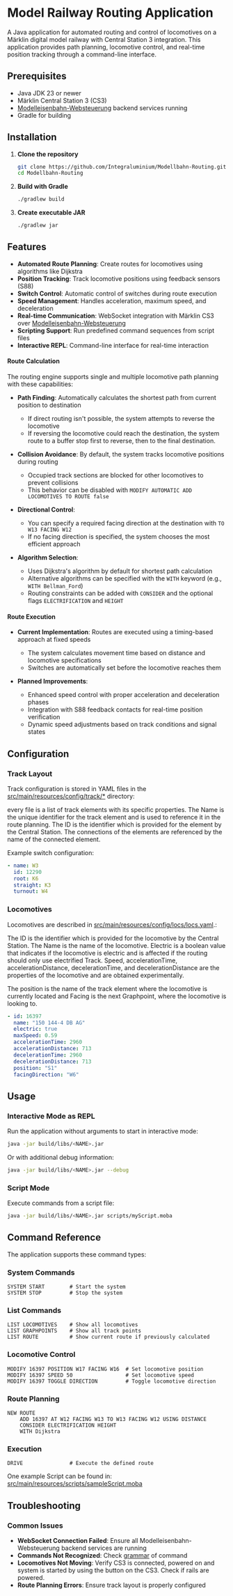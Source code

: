 # Model Railway Routing Application

A Java application for automated routing and control of locomotives on a Märklin digital model railway with Central
Station 3 integration.
This application provides path planning, locomotive control, and real-time position tracking through a command-line
interface.

## Prerequisites

- Java JDK 23 or newer
- Märklin Central Station 3 (CS3)
- [Modelleisenbahn-Websteuerung](https://github.com/Rediate15/Modelleisenbahn-Websteuerung) backend services running
- Gradle for building

## Installation

1. **Clone the repository**
   ```bash
   git clone https://github.com/Integraluminium/Modellbahn-Routing.git
   cd Modellbahn-Routing
   ```

2. **Build with Gradle**
   ```bash
   ./gradlew build
   ```

3. **Create executable JAR**
   ```bash
   ./gradlew jar
   ```

## Features

- **Automated Route Planning**: Create routes for locomotives using algorithms like Dijkstra
- **Position Tracking**: Track locomotive positions using feedback sensors (S88)
- **Switch Control**: Automatic control of switches during route execution
- **Speed Management**: Handles acceleration, maximum speed, and deceleration
- **Real-time Communication**: WebSocket integration with Märklin CS3
  over [Modelleisenbahn-Websteuerung](https://github.com/Rediate15/Modelleisenbahn-Websteuerung)
- **Scripting Support**: Run predefined command sequences from script files
- **Interactive REPL**: Command-line interface for real-time interaction

#### Route Calculation

The routing engine supports single and multiple locomotive path planning with these capabilities:

- **Path Finding**: Automatically calculates the shortest path from current position to destination
    - If direct routing isn't possible, the system attempts to reverse the locomotive
    - If reversing the locomotive could reach the destination, the system route to a buffer stop first to reverse, then
      to the final destination.

- **Collision Avoidance**: By default, the system tracks locomotive positions during routing
    - Occupied track sections are blocked for other locomotives to prevent collisions
    - This behavior can be disabled with `MODIFY AUTOMATIC ADD LOCOMOTIVES TO ROUTE false`

- **Directional Control**:
    - You can specify a required facing direction at the destination with `TO W13 FACING W12`
    - If no facing direction is specified, the system chooses the most efficient approach

- **Algorithm Selection**:
    - Uses Dijkstra's algorithm by default for shortest path calculation
    - Alternative algorithms can be specified with the `WITH` keyword (e.g., `WITH Bellman_Ford`)
    - Routing constraints can be added with `CONSIDER` and the optional flags `ELECTRIFICATION` and `HEIGHT`

#### Route Execution

- **Current Implementation**: Routes are executed using a timing-based approach at fixed speeds
    - The system calculates movement time based on distance and locomotive specifications
    - Switches are automatically set before the locomotive reaches them

- **Planned Improvements**:
    - Enhanced speed control with proper acceleration and deceleration phases
    - Integration with S88 feedback contacts for real-time position verification
    - Dynamic speed adjustments based on track conditions and signal states

## Configuration

### Track Layout

Track configuration is stored in YAML files in the [src/main/resources/config/track/*](src/main/resources/config/track)
directory:

every file is a list of track elements with its specific properties.
The Name is the unique identifier for the track element and is used to reference it in the route planning.
The ID is the identifier which is provided for the element by the Central Station.
The connections of the elements are referenced by the name of the connected element.

Example switch configuration:

```yaml
- name: W3
  id: 12290
  root: K6
  straight: K3
  turnout: W4
```

### Locomotives

Locomotives are described in [src/main/resources/config/locs/locs.yaml](src/main/resources/config/locs/locs.yaml).:

The ID is the identifier which is provided for the locomotive by the Central Station.
The Name is the name of the locomotive.
Electric is a boolean value that indicates if the locomotive is electric and is affected if the routing should only use
electrified Track.
Speed, accelerationTime, accelerationDistance, decelerationTime, and decelerationDistance are the properties of the
locomotive and are obtained experimentally.

The position is the name of the track element where the locomotive is currently located and Facing is the next
Graphpoint, where the locomotive is looking to.

```yaml
- id: 16397
  name: "150 144-4 DB AG"
  electric: true
  maxSpeed: 0.59
  accelerationTime: 2960
  accelerationDistance: 713
  decelerationTime: 2960
  decelerationDistance: 713
  position: "S1"
  facingDirection: "W6"
```

[//]: # (## Starting the WebSocket Backend)

[//]: # ()

[//]: # ()

[//]: # ()

[//]: # (First, start the required Modelleisenbahn-Websteuerung services:)

[//]: # ()

[//]: # ()

[//]: # ()

[//]: # (```powershell)

[//]: # ()

[//]: # (Start-Process -FilePath ".venv\Scripts\python.exe" -ArgumentList "backend/src/start.py", "raw_can_sender")

[//]: # ()

[//]: # (Start-Process -FilePath ".venv\Scripts\python.exe" -ArgumentList "backend/src/start.py", "can_sender")

[//]: # ()

[//]: # (Start-Process -FilePath ".venv\Scripts\python.exe" -ArgumentList "backend/src/start.py", "raw_can_receiver")

[//]: # ()

[//]: # (Start-Process -FilePath ".venv\Scripts\python.exe" -ArgumentList "backend/src/start.py", "can_receiver")

[//]: # ()

[//]: # (Start-Process -FilePath ".venv\Scripts\python.exe" -ArgumentList "backend/src/start.py", "can")

[//]: # ()

[//]: # (```)

## Usage

### Interactive Mode as REPL

Run the application without arguments to start in interactive mode:

```bash
java -jar build/libs/<NAME>.jar
```

Or with additional debug information:

```bash
java -jar build/libs/<NAME>.jar --debug
```

### Script Mode

Execute commands from a script file:

```bash
java -jar build/libs/<NAME>.jar scripts/myScript.moba
```

## Command Reference

The application supports these command types:

### System Commands

```
SYSTEM START        # Start the system
SYSTEM STOP         # Stop the system
```

### List Commands

```
LIST LOCOMOTIVES    # Show all locomotives
LIST GRAPHPOINTS    # Show all track points
LIST ROUTE          # Show current route if previously calculated
```

### Locomotive Control

```
MODIFY 16397 POSITION W17 FACING W16  # Set locomotive position
MODIFY 16397 SPEED 50                 # Set locomotive speed
MODIFY 16397 TOGGLE DIRECTION         # Toggle locomotive direction
```

### Route Planning

```
NEW ROUTE
    ADD 16397 AT W12 FACING W13 TO W13 FACING W12 USING DISTANCE
    CONSIDER ELECTRIFICATION HEIGHT
    WITH Dijkstra
```

### Execution

```
DRIVE               # Execute the defined route
```

One example Script can be found
in: [src/main/resources/scripts/sampleScript.moba](src/main/resources/scripts/sampleScript.moba)

## Troubleshooting

### Common Issues

- **WebSocket Connection Failed**: Ensure all Modelleisenbahn-Websteuerung backend services are running
- **Commands Not Recognized**: Check [grammar](src/main/resources/Backus–Naur-format.txt) of command
- **Locomotives Not Moving**: Verify CS3 is connected, powered on and system is started by using the button on the CS3.
  Check if rails are powered.
- **Route Planning Errors**: Ensure track layout is properly configured

